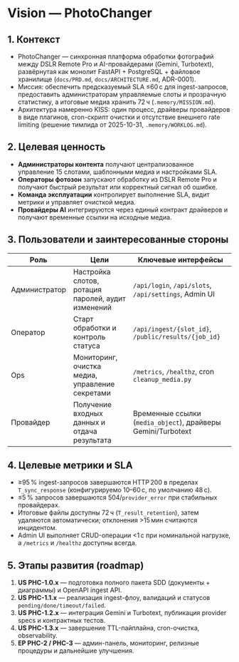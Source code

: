 # Vision — PhotoChanger

## 1. Контекст
- PhotoChanger — синхронная платформа обработки фотографий между DSLR Remote Pro и AI-провайдерами (Gemini, Turbotext), развёрнутая как монолит FastAPI + PostgreSQL + файловое хранилище (`docs/PRD.md`, `docs/ARCHITECTURE.md`, ADR-0001).
- Миссия: обеспечить предсказуемый SLA ≤60 с для ingest-запросов, предоставить администраторам управляемые слоты и прозрачную статистику, а итоговые медиа хранить 72 ч (`.memory/MISSION.md`).
- Архитектура намеренно KISS: один процесс, драйверы провайдеров в виде плагинов, cron-скрипт очистки и отсутствие внешнего rate limiting (решение тимлида от 2025-10-31, `.memory/WORKLOG.md`).

## 2. Целевая ценность
- **Администраторы контента** получают централизованное управление 15 слотами, шаблонными медиа и настройками SLA.
- **Операторы фотозон** запускают обработку из DSLR Remote Pro и получают быстрый результат или корректный сигнал об ошибке.
- **Команда эксплуатации** контролирует выполнение SLA, видит метрики и управляет очисткой медиа.
- **Провайдеры AI** интегрируются через единый контракт драйверов и получают временные ссылки на исходные медиа.

## 3. Пользователи и заинтересованные стороны
| Роль | Цели | Ключевые интерфейсы |
|------|------|---------------------|
| Администратор | Настройка слотов, ротация паролей, аудит изменений | `/api/login`, `/api/slots`, `/api/settings`, Admin UI |
| Оператор | Старт обработки и контроль статуса | `/api/ingest/{slot_id}`, `/public/results/{job_id}` |
| Ops | Мониторинг, очистка медиа, управление секретами | `/metrics`, `/healthz`, cron `cleanup_media.py` |
| Провайдер | Получение входных данных и отдача результата | Временные ссылки (`media_object`), драйверы Gemini/Turbotext |

## 4. Целевые метрики и SLA
- ≥95 % ingest-запросов завершаются HTTP 200 в пределах `T_sync_response` (конфигурируемо 10–60 с, по умолчанию 48 с).
- ≤5 % запросов завершаются 504/`provider_error` при стабильных провайдерах.
- Итоговые файлы доступны 72 ч (`T_result_retention`), затем удаляются автоматически; отклонения >15 мин считаются инцидентом.
- Admin UI выполняет CRUD-операции <1 с при номинальной нагрузке, а `/metrics` и `/healthz` доступны всегда.

## 5. Этапы развития (roadmap)
1. **US PHC-1.0.x** — подготовка полного пакета SDD (документы + диаграммы) и OpenAPI ingest API.
2. **US PHC-1.1.x** — реализация ingest-флоу, валидаций и статусов `pending/done/timeout/failed`.
3. **US PHC-1.2.x** — интеграция Gemini и Turbotext, публикация provider specs и контрактных тестов.
4. **US PHC-1.3.x** — завершение TTL-пайплайна, cron-очистка, observability.
5. **EP PHC-2 / PHC-3** — админ-панель, мониторинг, релизные процедуры и дальнейшие улучшения.
